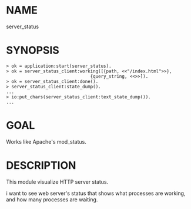 NAME
====

server_status

SYNOPSIS
========

    > ok = application:start(server_status).
    > ok = server_status_client:working([{path, <<"/index.html">>},
                                    {query_string, <<>>]).
    > ok = server_status_client:done().
    > server_status_client:state_dump().
    ...
    > io:put_chars(server_status_client:text_state_dump()).
    ...

GOAL
====

Works like Apache's mod_status.

DESCRIPTION
===========

This module visualize HTTP server status.

i want to see web server's status that shows what processes are working,
and how many processes are waiting.
